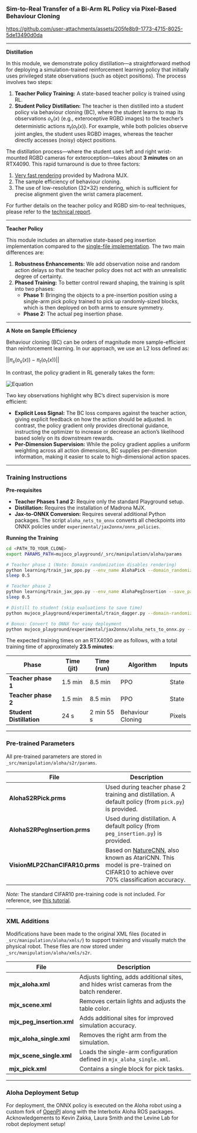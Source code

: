### Sim-to-Real Transfer of a Bi-Arm RL Policy via Pixel-Based Behaviour Cloning

https://github.com/user-attachments/assets/205fe8b9-1773-4715-8025-5de13490d0da

---

**Distillation**

In this module, we demonstrate policy distillation—a straightforward method for deploying a simulation-trained reinforcement learning policy that initially uses privileged state observations (such as object positions). The process involves two steps: 

1. **Teacher Policy Training:** A state-based teacher policy is trained using RL.
2. **Student Policy Distillation:** The teacher is then distilled into a student policy via behaviour cloning (BC), where the student learns to map its observations $o_s(x)$ (e.g., exteroceptive RGBD images) to the teacher’s deterministic actions $\pi_t(o_t(x))$. For example, while both policies observe joint angles, the student uses RGBD images, whereas the teacher directly accesses (noisy) object positions.

The distillation process—where the student uses left and right wrist-mounted RGBD cameras for exteroception—takes about **3 minutes** on an RTX4090. This rapid turnaround is due to three factors:

1. [Very fast rendering](https://github.com/google-deepmind/mujoco_playground/blob/main/mujoco_playground/experimental/madrona_benchmarking/figures/cartpole_benchmark_full.png) provided by Madrona MJX.
2. The sample efficiency of behaviour cloning.
3. The use of low-resolution (32×32) rendering, which is sufficient for precise alignment given the wrist camera placement.

For further details on the teacher policy and RGBD sim-to-real techniques, please refer to the [technical report](https://docs.google.com/presentation/d/1v50Vg-SJdy5HV5JmPHALSwph9mcVI2RSPRdrxYR3Bkg/edit?usp=sharing).

---

**Teacher Policy**

This module includes an alternative state-based peg insertion implementation compared to the [single-file implementation](https://github.com/google-deepmind/mujoco_playground/blob/main/mujoco_playground/_src/manipulation/aloha/single_peg_insertion.py). The two main differences are:

1. **Robustness Enhancements:** We add observation noise and random action delays so that the teacher policy does not act with an unrealistic degree of certainty.
2. **Phased Training:** To better control reward shaping, the training is split into two phases:
   - **Phase 1:** Bringing the objects to a pre-insertion position using a single-arm pick policy trained to pick up randomly-sized blocks, which is then deployed on both arms to ensure symmetry.
   - **Phase 2:** The actual peg insertion phase.

---

**A Note on Sample Efficiency**

Behaviour cloning (BC) can be orders of magnitude more sample-efficient than reinforcement learning. In our approach, we use an L2 loss defined as:

$|| \pi_s(o_s(x)) - \pi_t(o_t(x)) ||$

In contrast, the policy gradient in RL generally takes the form:

![Equation](https://latex.codecogs.com/svg.latex?\nabla_\theta%20J(\theta)%20=%20\mathbb{E}_{\tau%20\sim%20\theta}%20\left[\sum_t%20\nabla_\theta%20\log%20\pi_\theta(a_t%20|%20s_t)%20R(\tau)\right])

Two key observations highlight why BC’s direct supervision is more efficient:

- **Explicit Loss Signal:** The BC loss compares against the teacher action, giving explicit feedback on how the action should be adjusted. In contrast, the policy gradient only provides directional guidance, instructing the optimizer to increase or decrease an action’s likelihood based solely on its downstream rewards.
- **Per-Dimension Supervision:** While the policy gradient applies a uniform weighting across all action dimensions, BC supplies per-dimension information, making it easier to scale to high-dimensional action spaces.

---

### Training Instructions

**Pre-requisites**

- **Teacher Phases 1 and 2:** Require only the standard Playground setup.
- **Distillation:** Requires the installation of Madrona MJX.
- **Jax-to-ONNX Conversion:** Requires several additional Python packages. The script `aloha_nets_to_onnx` converts all checkpoints into ONNX policies under `experimental/jax2onnx/onnx_policies`.

**Running the Training**

```bash
cd <PATH_TO_YOUR_CLONE>
export PARAMS_PATH=mujoco_playground/_src/manipulation/aloha/params

# Teacher phase 1 (Note: Domain randomization disables rendering)
python learning/train_jax_ppo.py --env_name AlohaPick --domain_randomization --norender_final_policy --save_params_path $PARAMS_PATH/AlohaPick.prms
sleep 0.5

# Teacher phase 2
python learning/train_jax_ppo.py --env_name AlohaPegInsertion --save_params_path $PARAMS_PATH/AlohaPegInsertion.prms
sleep 0.5

# Distill to student (skip evaluations to save time)
python mujoco_playground/experimental/train_dagger.py --domain-randomization --num-evals 0 --print-loss

# Bonus: Convert to ONNX for easy deployment
python mujoco_playground/experimental/jax2onnx/aloha_nets_to_onnx.py --checkpoint_path <YOUR_DISTILL_CHECKPOINT_DIR>
```

The expected training times on an RTX4090 are as follows, with a total training time of approximately **23.5 minutes**:

| Phase                     | Time (jit) | Time (run) | Algorithm           | Inputs |
|---------------------------|------------|------------|---------------------|--------|
| **Teacher phase 1**       | 1.5 min   | 8.5 min    | PPO                 | State  |
| **Teacher phase 2**       | 1.5 min   | 8.5 min    | PPO                 | State  |
| **Student Distillation**  | 24 s      | 2 min 55 s | Behaviour Cloning   | Pixels |

---

### Pre-trained Parameters

All pre-trained parameters are stored in `_src/manipulation/aloha/s2r/params`.

| File                         | Description                                                                                                                                           |
|------------------------------|-------------------------------------------------------------------------------------------------------------------------------------------------------|
| **AlohaS2RPick.prms**        | Used during teacher phase 2 training and distillation. A default policy (from `pick.py`) is provided.                                                 |
| **AlohaS2RPegInsertion.prms**| Used during distillation. A default policy (from `peg_insertion.py`) is provided.                                                                    |
| **VisionMLP2ChanCIFAR10.prms** | Based on [NatureCNN](https://github.com/google/brax/blob/241f9bc5bbd003f9cfc9ded7613388e2fe125af6/brax/training/networks.py#L153), also known as AtariCNN. This model is pre-trained on CIFAR10 to achieve over 70% classification accuracy. |

*Note:* The standard CIFAR10 pre-training code is not included. For reference, see [this tutorial](https://uvadlc-notebooks.readthedocs.io/en/latest/tutorial_notebooks/JAX/tutorial5/Inception_ResNet_DenseNet.html).

---

### XML Additions

Modifications have been made to the original XML files (located in `_src/manipulation/aloha/xmls/`) to support training and visually match the physical robot. These files are now stored under `_src/manipulation/aloha/xmls/s2r`.

| File                  | Description                                                                                                       |
|-----------------------|-------------------------------------------------------------------------------------------------------------------|
| **mjx_aloha.xml**     | Adjusts lighting, adds additional sites, and hides wrist cameras from the batch renderer.                         |
| **mjx_scene.xml**     | Removes certain lights and adjusts the table color.                                                              |
| **mjx_peg_insertion.xml** | Adds additional sites for improved simulation accuracy.                                                      |
| **mjx_aloha_single.xml** | Removes the right arm from the simulation.                                                                     |
| **mjx_scene_single.xml** | Loads the single-arm configuration defined in `mjx_aloha_single.xml`.                                           |
| **mjx_pick.xml**      | Contains a single block for pick tasks.                                                                            |

---

### Aloha Deployment Setup

For deployment, the ONNX policy is executed on the Aloha robot using a custom fork of [OpenPI](https://github.com/Physical-Intelligence/openpi) along with the Interbotix Aloha ROS packages. Acknowledgements to Kevin Zakka, Laura Smith and the Levine Lab for robot deployment setup!
